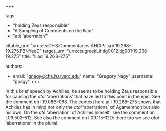+++

tags:
- "holding Zeus responsible"
- "A Sampling of Comments on the Iliad"
- "atē ‘aberration’"

citable_urn: "urn:cts:CHS:Commentaries.AHCIP:Iliad.19.268-19.275.FBNYeeD"
target_urn: "urn:cts:greekLit:tlg0012.tlg001:19.268-19.275"
title: "Iliad 19.268–275"

authors:
- email: "gnagy@chs.harvard.edu"
  name: "Gregory Nagy"
  username: "gnagy"
+++

<p>In this brief speech by Achilles, he seems to be holding Zeus responsible for causing the <em>atai</em> ‘aberrations’ that have led to this point in the epic. See the comment on I.19.086–088. The context here at I.19.268–275 shows that Achilles has in mind not only the <em>atai</em> ‘aberrations’ of Agamemnon but also his own. On the <em>atē</em> ‘aberration’ of Achilles himself, see the comment on I.09.502–512. See also the comment on I.09.115–120: there too we see <em>atai</em> ‘aberrations’ in the plural.  </p>